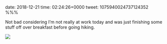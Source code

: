 date: 2018-12-21
time: 02:24:26+0000
tweet: 1075940024737124352
%%%

Not bad considering I’m not really at work today and was just finishing some stuff off over breakfast before going hiking.

![](Du6BvQRU0AA0me6.jpg)
